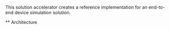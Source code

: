 This solution accelerator creates a reference implementation for an end-to-end device simulation solution.

** Architecture